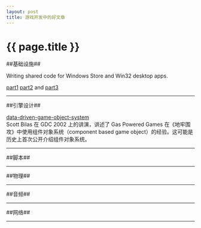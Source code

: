 ```yaml
---
layout: post
title: 游戏开发中的好文章
---
```


{{ page.title }}
================

##基础设施##

Writing shared code for Windows Store and Win32 desktop apps. 

[part1](http://blogs.msdn.com/b/chuckw/archive/2012/09/17/dual-use-coding-techniques-for-games.aspx) [part2](http://blogs.msdn.com/b/chuckw/archive/2012/09/18/dual-use-coding-techniques-for-games-part-2.aspx) and [part3](http://blogs.msdn.com/b/chuckw/archive/2012/09/18/dual-use-coding-techniques-for-games-part-3.aspx)

--------------------

##引擎设计##

[data-driven-game-object-system](http://gamedevs.org/uploads/data-driven-game-object-system.pdf)  
Scott Bilas 在 GDC 2002 上的讲演，讲述了 Gas Powered Games 在《地牢围攻》中使用组件对象系统（component based game object）的经验。这可能是历史上首次公开介绍组件对象系统。

--------------------
##脚本##

--------------------
##物理##

--------------------
##音频##

--------------------
##网络##

--------------------
